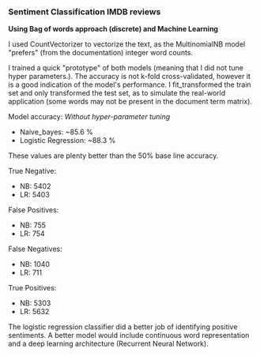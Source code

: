 ### Sentiment Classification IMDB reviews

**Using Bag of words approach (discrete) and Machine Learning**

I used CountVectorizer to vectorize the text, as the MultinomialNB model "prefers" (from the documentation) integer word counts.

I trained a quick "prototype" of both models (meaning that I did not tune hyper parameters.). The accuracy is not k-fold cross-validated, however it is a good indication of the model's performance. I fit_transformed the train set and only transformed the test set, as to simulate the real-world application (some words may not be present in the document term matrix).

Model accuracy: *Without hyper-parameter tuning*

- Naive_bayes: ~85.6 %
- Logistic Regression: ~88.3 %

These values are plenty better than the 50% base line accuracy.

True Negative:
- NB: 5402
- LR: 5403

False Positives:
- NB: 755
- LR: 754

False Negatives:
- NB: 1040
- LR: 711

True Positives:
- NB: 5303
- LR: 5632

The logistic regression classifier did a better job of identifying positive sentiments.
A better model would include continuous word representation and a deep learning architecture (Recurrent Neural Network).